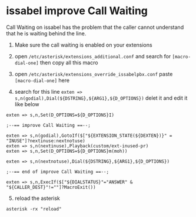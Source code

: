 # issabel improve Call Waiting
Call Waiting on issabel has the problem that the caller cannot understand that he is waiting behind the line.

1. Make sure the call waiting is enabled on your extensions

2. open `/etc/asterisk/extensions_additional.conf` and search for `[macro-dial-one]` then copy all this macro

3. open `/etc/asterisk/extensions_override_issabelpbx.conf` paste `[macro-dial-one]` here

4. search for this line `exten => s,n(godial),Dial(${DSTRING},${ARG1},${D_OPTIONS})`  delet it and edit it like below

``` astereisk
exten => s,n,Set(D_OPTIONS=${D_OPTIONS}I)

;--== improve Call Waiting ==--;

exten => s,n(godial),GotoIf($["${EXTENSION_STATE(${DEXTEN})}" = "INUSE"]?nextinuse:nextnotuse)
exten => s,n(nextinuse),Playback(custom/ext-inused-pr)
exten => s,n,Set(D_OPTIONS=${D_OPTIONS}m(moh))

exten => s,n(nextnotuse),Dial(${DSTRING},${ARG1},${D_OPTIONS})

;--== end of improve Call Waiting ==--;

exten => s,n,ExecIf($["${DIALSTATUS}"="ANSWER" & "${CALLER_DEST}"!=""]?MacroExit())
```
5. reload the asterisk
```
asterisk -rx "reload"
```